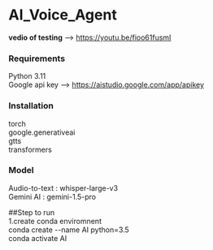 # AI_Voice_Agent
**vedio of testing** --> https://youtu.be/fioo61fusmI   
### Requirements  
Python 3.11  
Google api key  -->  https://aistudio.google.com/app/apikey  
### Installation  
torch  
google.generativeai  
gtts  
transformers    
### Model  
Audio-to-text : whisper-large-v3  
Gemini AI : gemini-1.5-pro

##Step to run  
1.create conda enviromnent  
    conda create --name AI python=3.5  
    conda activate AI
